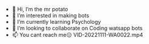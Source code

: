 - 👋 Hi, I’m the mr potato 
- 👀 I’m interested in making bots
- 🌱 I’m currently learning Psychology 
- 💞️ I’m looking to collaborate on Coding watsapp bots
- 📫 You cant reach me😑
VID-20221111-WA0022.mp4

<!---
mimibotto2/mimibotto2 is a ✨ special ✨ repository because its `README.md` (this file) appears on your GitHub profile.
You can click the Preview link to take a look at your changes.
--->
